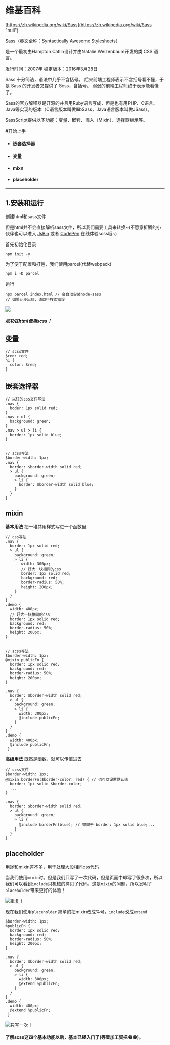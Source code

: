 # 维基百科

[https://zh.wikipedia.org/wiki/Sass](https://zh.wikipedia.org/wiki/Sass "null")

[Sass](https://sass-lang.com/)（英文全称：Syntactically Awesome Stylesheets）

是一个最初由Hampton Catlin设计并由Natalie Weizenbaum开发的类 CSS 语言。

发行时间：2007年
稳定版本：2016年3月28日

Sass 十分简洁，语法中几乎不含括号。
后来前端工程师表示不含括号看不懂，于是 Sass 的开发者又提供了 Scss，含括号。
弱弱的前端工程师终于表示能看懂了。

Sass的官方解释器是开源的并且用Ruby语言写成，但是也有用PHP、C语言、Java等实现的版本（C语言版本叫做llibSass，Java语言版本叫做JSass）。

SassScript提供以下功能：变量、嵌套、混入（Mixin）、选择器继承等。

#开始上手
* #### 嵌套选择器
* #### 变量
* #### mixn
* #### placeholder
---------------------
## 1.安装和运行
创建html和sass文件

但是html并不会直接解析sass文件，所以我们需要工具来转换~(不愿意折腾的小伙伴也可以进入 [JsBin](http://js.jirengu.com/?html,js,output) 或者 [CodePen](https://codepen.io/) 在线体验scss哦~)

首先初始化目录
```
npm init -y
```
为了便于配置和打包，我们使用parcel(代替webpack)
```
npm i -D parcel
```
运行
```
npx parcel index.html // 会自动安装node-sass
// 如果此步出错，请自行搜索错误
```

![](./images/scss-study/scsc-study_(1).png)

##### 成功在html使用scss！

## 变量
```
// scss文件
$red: red;
h1 {
  color: $red;
}
```
## 嵌套选择器
```
// 以往的css文件写法
.nav {
  boder: 1px solid red;
} 
.nav > ul {
  background: green;
}
.nav > ul > li {
  border: 1px solid blue;
}


// scss写法
$border-width: 1px;
.nav {
  border: $border-width solid red;
  > ul {
    background: green;
    > li {
      border: $border-width solid blue;
    }
  }
}
```
## mixin
**基本用法**
把一堆共用样式写进一个函数里
```
// css写法
.nav {
  border: 1px solid red;
  > ul {
    background: green;
    > li {
       width: 300px;
       // 好大一块相同的css
       border: 1px solid red;
       background: red;
       border-radius: 50%;
       height: 200px;
    }
  }
}
.demo {
  width: 400px;
  // 好大一块相同的css
  border: 1px solid red;
  background: red;
  border-radius: 50%;
  height: 200px;
}


// scss写法
$border-width: 1px;
@mixin publicFn {
  border: 1px solid red;
  background: red;
  border-radius: 50%;
  height: 200px;
}

.nav {
  border: $border-width solid red;
  > ul {
    background: green;
    > li {
      width: 300px;
      @include publicFn;
    }
  }
}
.demo {
  width: 400px;
  @include publicFn;
 }
```

**高级用法**
既然是函数，就可以传值进去
```
// scss文件
$border-width: 1px;
@mixin borderFn($border-color: red) { // 也可以设置默认值
  border: 1px solid $border-color; 
  ...
}

.nav {
  border: $border-width solid red;
  > ul {
    background: green;
    > li {
      @include borderFn(blue); // 等同于 border: 1px solid blue;...
    }
  }
}
```
## placeholder
用途和mixin差不多，用于处理大段相同css代码

当我们使用`mixin`时。但是我们只写了一次代码，但是页面中却写了很多次，所以我们可以看到`include`只机械的拷贝了代码，这是`mixin`的问题，所以发明了`placeholder`带来更好的体验！

![重复！](./images/scss-study/scsc-study_(2).png)

现在我们使用`placeholder`
简单的把mixin改成%号，`include`改成`extend`
```
$border-width: 1px;
%publicFn {
  border: 1px solid red;
  background: red;
  border-radius: 50%;
  height: 200px;
}

.nav {
  border: $border-width solid red;
  > ul {
    background: green;
    > li {
      width: 300px;
      @extend %publicFn;
    }
  }
}
.demo {
  width: 400px;
  @extend %publicFn;
 }
```
![只写一次！](./images/scss-study/scsc-study_(3).png)

#### 了解scss这四个基本功能以后，基本已经入门了(等着加工资把😁😁)。


